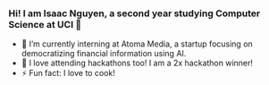### Hi! I am Isaac Nguyen, a second year studying Computer Science at UCI 👋

- 🔭 I’m currently interning at Atoma Media, a startup focusing on democratizing financial information using AI.
- 🌱 I love attending hackathons too! I am a 2x hackathon winner!
- ⚡ Fun fact: I love to cook!
<!--
**IsaacNguyen/IsaacNguyen** is a ✨ _special_ ✨ repository because its `README.md` (this file) appears on your GitHub profile.

Here are some ideas to get you started:

-  ...
- 🌱 I’m currently learning ...
- 👯 I’m looking to collaborate on ...
- 🤔 I’m looking for help with ...
- 💬 Ask me about ...
- 📫 How to reach me: ...
- 😄 Pronouns: ...
-  ...
-->
